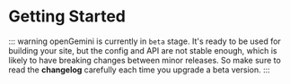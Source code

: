 # Getting Started

::: warning
openGemini is currently in `beta` stage. It's ready to be used for building your site, but the config and API are not stable enough, which is likely to have breaking changes between minor releases. So make sure to read the **changelog** carefully each time you upgrade a beta version.
:::

